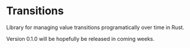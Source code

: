 # Transitions
Library for managing value transitions programatically over time in Rust.

Version 0.1.0 will be hopefully be released in coming weeks.
